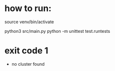 # how to run:

source venv/bin/activate

python3 src/main.py
python -m unittest test.runtests

# exit code 1
 - no cluster found